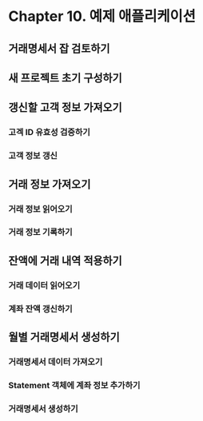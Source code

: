 # Chapter 10. 예제 애플리케이션

## 거래명세서 잡 검토하기
## 새 프로젝트 초기 구성하기
## 갱신할 고객 정보 가져오기
### 고겍 ID 유효성 검증하기
### 고객 정보 갱신
## 거래 정보 가져오기
### 거래 정보 읽어오기
### 거래 정보 기록하기
## 잔액에 거래 내역 적용하기
### 거래 데이터 읽어오기
### 계좌 잔액 갱신하기
## 월별 거래명세서 생성하기
### 거래명세서 데이터 가져오기
### Statement 객체에 계좌 정보 추가하기
### 거래명세서 생성하기